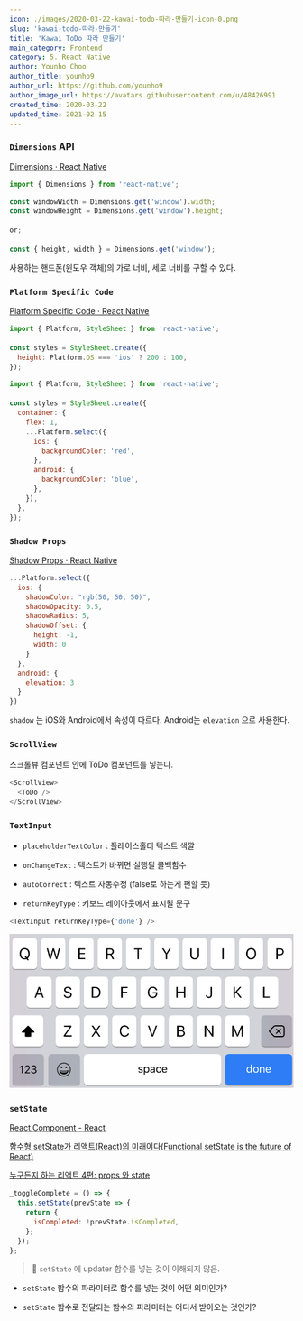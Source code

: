 ```yaml
---
icon: ./images/2020-03-22-kawai-todo-따라-만들기-icon-0.png
slug: 'kawai-todo-따라-만들기'
title: 'Kawai ToDo 따라 만들기'
main_category: Frontend
category: 5. React Native
author: Younho Choo
author_title: younho9
author_url: https://github.com/younho9
author_image_url: https://avatars.githubusercontent.com/u/48426991
created_time: 2020-03-22
updated_time: 2021-02-15
---
```


### `Dimensions` API

[Dimensions · React Native](https://reactnative.dev/docs/dimensions)

```javascript
import { Dimensions } from 'react-native';
```

```javascript
const windowWidth = Dimensions.get('window').width;
const windowHeight = Dimensions.get('window').height;

or;

const { height, width } = Dimensions.get('window');
```

사용하는 핸드폰(윈도우 객체)의 가로 너비, 세로 너비를 구할 수 있다.

### `Platform Specific Code`

[Platform Specific Code · React Native](https://reactnative.dev/docs/platform-specific-code)

```javascript
import { Platform, StyleSheet } from 'react-native';

const styles = StyleSheet.create({
  height: Platform.OS === 'ios' ? 200 : 100,
});
```

```javascript
import { Platform, StyleSheet } from 'react-native';

const styles = StyleSheet.create({
  container: {
    flex: 1,
    ...Platform.select({
      ios: {
        backgroundColor: 'red',
      },
      android: {
        backgroundColor: 'blue',
      },
    }),
  },
});
```

### `Shadow Props`

[Shadow Props · React Native](https://reactnative.dev/docs/shadow-props)

```javascript
...Platform.select({
  ios: {
    shadowColor: "rgb(50, 50, 50)",
    shadowOpacity: 0.5,
    shadowRadius: 5,
    shadowOffset: {
      height: -1,
      width: 0
    }
  },
  android: {
    elevation: 3
  }
})
```

`shadow` 는 iOS와 Android에서 속성이 다르다. Android는 `elevation` 으로 사용한다.

### `ScrollView`

스크롤뷰 컴포넌트 안에 ToDo 컴포넌트를 넣는다.

```javascript
<ScrollView>
  <ToDo />
</ScrollView>
```

### `TextInput`

- `placeholderTextColor` : 플레이스홀더 텍스트 색깔

- `onChangeText` : 텍스트가 바뀌면 실행될 콜백함수

- `autoCorrect` : 텍스트 자동수정 (false로 하는게 편할 듯)

- `returnKeyType` : 키보드 레이아웃에서 표시될 문구

```javascript
<TextInput returnKeyType={'done'} />
```

![2020-03-22-kawai-todo-따라-만들기-image-0](./images/2020-03-22-kawai-todo-따라-만들기-image-0.png)

### `setState`

[React.Component - React](https://ko.reactjs.org/docs/react-component.html#setstate)

[함수형 setState가 리액트(React)의 미래이다(Functional setState is the future of React)](https://www.vobour.com/%ED%95%A8%EC%88%98%ED%98%95-setstate%EA%B0%80-%EB%A6%AC%EC%95%A1%ED%8A%B8-react-%EC%9D%98-%EB%AF%B8%EB%9E%98%EC%9D%B4%EB%8B%A4-functiona)

[누구든지 하는 리액트 4편: props 와 state](https://velopert.com/3629)

```javascript
_toggleComplete = () => {
  this.setState(prevState => {
    return {
      isCompleted: !prevState.isCompleted,
    };
  });
};
```

> 📌 `setState` 에 updater 함수를 넣는 것이 이해되지 않음.

- `setState` 함수의 파라미터로 함수를 넣는 것이 어떤 의미인가?

- `setState` 함수로 전달되는 함수의 파라미터는 어디서 받아오는 것인가?

<br />
